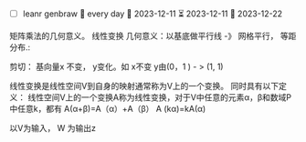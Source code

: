 

- [ ] leanr genbraw 🔁 every day 🛫 2023-12-11 ⏳ 2023-12-11 📅 2023-12-22

矩阵乘法的几何意义。 
线性变换 
几何意义：以基底做平行线 -》 网格平行， 等距分布.: 

剪切： 基向量x 不变， y变化。如 x不变 y由(0，1 ) - > (1, 1)

线性变换是线性空间V到自身的映射通常称为V上的一个变换。
同时具有以下定义：
线性空间V上的一个变换A称为线性变换，对于V中任意的元素α，β和数域P中任意k，都有
A(α+β)=A（α）+A（β）
A (kα)=kA(α)

以V为输入， W 为输出z
